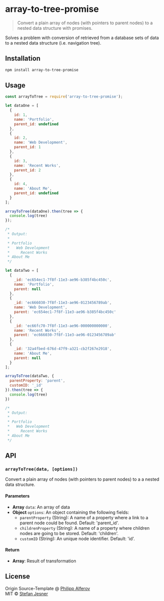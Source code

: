 # array-to-tree-promise

> Convert a plain array of nodes (with pointers to parent nodes) to a nested data structure with promises.

Solves a problem with conversion of retrieved from a database sets of data to a nested data structure (i.e. navigation tree).

## Installation

```bash
npm install array-to-tree-promise
```

## Usage

```js
const arrayToTree = require('array-to-tree-promise');

let dataOne = [
  {
    id: 1,
    name: 'Portfolio',
    parent_id: undefined
  },
  {
    id: 2,
    name: 'Web Development',
    parent_id: 1
  },
  {
    id: 3,
    name: 'Recent Works',
    parent_id: 2
  },
  {
    id: 4,
    name: 'About Me',
    parent_id: undefined
  }
];

arrayToTree(dataOne).then(tree => {
  console.log(tree)
});

/*
 * Output:
 *
 * Portfolio
 *   Web Development
 *     Recent Works
 * About Me
 */

let dataTwo = [
  {
    _id: 'ec654ec1-7f8f-11e3-ae96-b385f4bc450c',
    name: 'Portfolio',
    parent: null
  },
  {
    _id: 'ec666030-7f8f-11e3-ae96-0123456789ab',
    name: 'Web Development',
    parent: 'ec654ec1-7f8f-11e3-ae96-b385f4bc450c'
  },
  {
    _id: 'ec66fc70-7f8f-11e3-ae96-000000000000',
    name: 'Recent Works',
    parent: 'ec666030-7f8f-11e3-ae96-0123456789ab'
  },
  {
    _id: '32a4fbed-676d-47f9-a321-cb2f267e2918',
    name: 'About Me',
    parent: null
  }
];

arrayToTree(dataTwo, {
  parentProperty: 'parent',
  customID: '_id'
}).then(tree => {
  console.log(tree)
})

/*
 * Output:
 *
 * Portfolio
 *   Web Development
 *     Recent Works
 * About Me
 */
```

## API

### `arrayToTree(data, [options])`

Convert a plain array of nodes (with pointers to parent nodes) to a a nested data structure.

#### Parameters

- **Array** `data`: An array of data
- **Object** `options`: An object containing the following fields:
  - `parentProperty` (String): A name of a property where a link to a parent node could be found. Default: 'parent_id'.
  - `childrenProperty` (String): A name of a property where children nodes are going to be stored. Default: 'children'.
  - `customID` (String): An unique node identifier. Default: 'id'.

#### Return

- **Array**: Result of transformation

## License
Origin Source-Template @ [Philipp Alferov](https://github.com/alferov)  <br>
MIT © [Stefan Jesner](https://github.com/Fischbrot)